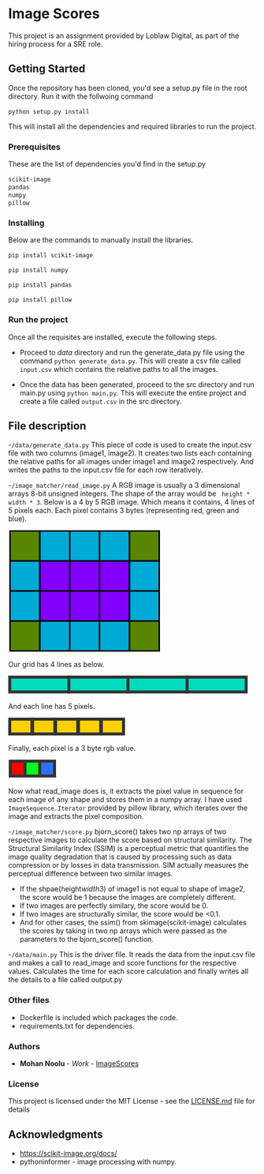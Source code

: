 # Image Scores

This project is an assignment provided by Loblaw Digital, as part of the hiring process for a SRE role. 

## Getting Started

Once the repository has been cloned, you'd see a setup.py file in the root directory. Run it with the follwoing command
```
python setup.py install
```
This will install all the dependencies and required libraries to run the project. 

### Prerequisites

These are the list of dependencies you'd find in the setup.py

```
scikit-image
pandas
numpy
pillow
```

### Installing

Below are the commands to manually install the libraries. 

```
pip install scikit-image
```
```
pip install numpy
```
```
pip install pandas
```
```
pip install pillow
```
### Run the project
Once all the requisites are installed, execute the following steps.

* Proceed to *data* directory and run the generate_data.py file using the command ```python generate_data.py```. This will create a csv file called ```input.csv``` which contains the relative paths to all the images.

* Once the data has been generated, proceed to the src directory and run main.py using ```python main.py```. This will execute the entire project and create a file called ```output.csv``` in the src directory.

## File description
-```/data/generate_data.py```
This piece of code is used to create the input.csv file with two columns (image1, image2). It creates two lists each containing the relative paths for all images under image1 and image2 respectively. And writes the paths to the input.csv file for each row iteratively.

-```/image_matcher/read_image.py```
A RGB image is usually a 3 dimensional arrays 8-bit unsigned integers. The shape of the array would be  ``` height * width * 3```. Below is a 4 by 5 RGB image. Which means it contains, 4 lines of 5 pixels each. Each pixel contains 3 bytes (representing red, green and blue).

![](src/screenshots/grid.png)

Our grid has 4 lines as below.

![](src/screenshots/image.png)

And each line has 5 pixels.

![](src/screenshots/line.png)

Finally, each pixel is a 3 byte rgb value.

![](src/screenshots/pixel.png)

Now what read_image does is, it extracts the pixel value in sequence for each image of any shape and stores them in a numpy array. I have used ```ImageSequence.Iterator``` provided by pillow library, which iterates over the image and extracts the pixel composition.

-```/image_matcher/score.py```
bjorn_score() takes two np arrays of two respective images to calculate the score based on structural similarity. The Structural Similarity Index (SSIM) is a perceptual metric that quantifies the image quality degradation that is caused by processing such as data compression or by losses in data transmission. SIM actually measures the perceptual difference between two similar images.
* If the shpae(height*width*3) of image1 is not equal to shape of image2, the score would be 1 because the images are completely different. 
* If two images are perfectly similary, the score would be 0. 
* If two images are structurally similar, the score would be <0.1. 
* And for other cases, the ssim() from skimage(scikit-image) calculates the scores by taking in two np arrays which were passed as the parameters to the bjorn_score() function. 

-```/data/main.py```
This is the driver file. It reads the data from the input.csv file and makes a call to read_image and score functions for the respective values. Calculates the time for each score calculation and finally writes all the details to a file called output.py

### Other files
* Dockerfile is included which packages the code.
* requirements.txt for dependencies.

### Authors

* **Mohan Noolu** - *Work* - [ImageScores](https://github.com/M10han/image-scores)


### License

This project is licensed under the MIT License - see the [LICENSE.md](LICENSE.md) file for details

## Acknowledgments

* https://scikit-image.org/docs/
* pythoninformer - image processing with numpy.
